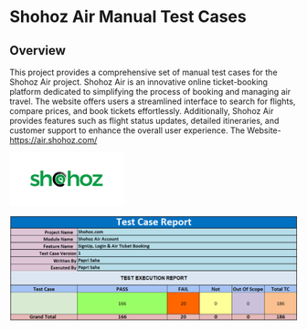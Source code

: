 # Shohoz Air Manual Test Cases

## Overview

This project provides a comprehensive set of manual test cases for the Shohoz Air project. Shohoz Air is an innovative online ticket-booking platform dedicated to simplifying the process of booking and managing air travel. The website offers users a streamlined interface to search for flights, compare prices, and book tickets effortlessly. Additionally, Shohoz Air provides features such as flight status updates, detailed itineraries, and customer support to enhance the overall user experience. The Website-https://air.shohoz.com/

![Shohoz](https://github.com/PapriSaha/Manual-Test-Case-Project-Shohoz_Air/blob/master/Shohoz.png)

![Test Case Report_Shohoz Air](https://github.com/PapriSaha/Manual-Test-Case-Project-Shohoz_Air/blob/master/Test%20Case%20Report_Shohoz%20Air.png)
